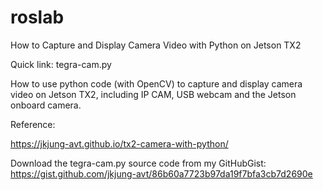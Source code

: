 # roslab

How to Capture and Display Camera Video with Python on Jetson TX2

Quick link: tegra-cam.py

How to use python code (with OpenCV) to capture and display camera video on Jetson TX2, including IP CAM, USB webcam and the Jetson onboard camera. 

Reference:

https://jkjung-avt.github.io/tx2-camera-with-python/

Download the tegra-cam.py source code from my GitHubGist: https://gist.github.com/jkjung-avt/86b60a7723b97da19f7bfa3cb7d2690e